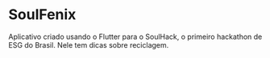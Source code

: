 # SoulFenix

Aplicativo criado usando o Flutter para o SoulHack, o primeiro hackathon de ESG do Brasil.
Nele tem dicas sobre reciclagem.
